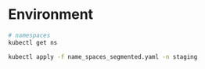 # Environment

```bash
# namespaces
kubectl get ns

kubectl apply -f name_spaces_segmented.yaml -n staging
```
